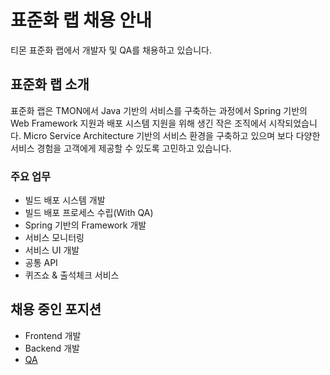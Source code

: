 # 표준화 랩 채용 안내

티몬 표준화 랩에서 개발자 및 QA를 채용하고 있습니다.


## 표준화 랩 소개

표준화 랩은 TMON에서 Java 기반의 서비스를 구축하는 과정에서 Spring 기반의 Web Framework 지원과 배포 시스템 지원을 위해 생긴 작은 조직에서 시작되었습니다. Micro Service Architecture 기반의 서비스 환경을 구축하고 있으며 보다 다양한 서비스 경험을 고객에게 제공할 수 있도록 고민하고 있습니다.


### 주요 업무

- 빌드 배포 시스템 개발
- 빌드 배포 프로세스 수립(With QA)
- Spring 기반의 Framework 개발
- 서비스 모니터링
- 서비스 UI 개발
- 공통 API 
- 퀴즈쇼 & 출석체크 서비스

## 채용 중인 포지션

- Frontend 개발
- Backend 개발
- [QA](./qa.md)
